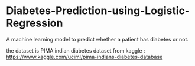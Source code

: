 # Diabetes-Prediction-using-Logistic-Regression
A machine learning model to predict whether a patient has diabetes or not.


the dataset is PIMA indian diabetes dataset from kaggle : https://www.kaggle.com/uciml/pima-indians-diabetes-database

